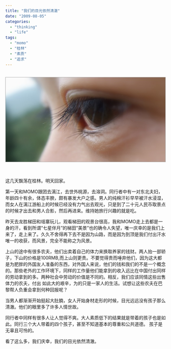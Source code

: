 ```yaml
---
title: "我们的目光依然清澈"
date: "2009-08-05"
categories: 
  - "thinking"
  - "life"
tags: 
  - "momo"
  - "桂林"
  - "素质"
  - "追求"
---
```


 [](http://blog.natt.cc/wp-content/uploads/2009/08/DSCF9304.jpg)[![DSCF9304](images/DSCF9304_thumb1.jpg "DSCF9304")](http://blog.natt.cc/wp-content/uploads/2009/08/DSCF93041.jpg)

 

这几天飘荡在桂林。明天回家。

第一天和MOMO跟团去漓江，去世外桃源，去溶洞。同行者中有一对东北夫妇，年龄四十有余，体态丰腴，颇有暴发大户之感。男人的纯棉汗衫早早被汗水浸湿，而女人在漓江游船上的时候已经没有力气出去观光，只是到了二十元人民币取景点的时候才出去和男人合影，然后再进来。维持她旅行兴趣的就是吃。

昨天去龙胜梯田和瑶寨玩儿，观看梯田的观景台很高，我和MOMO走上去都是一身的汗，看到所谓“七星伴月”的梯田“美景”也的确令人失望，唯一庆幸的是我们上来了，走上来了。久久不舍得再下去不是因为山路，而是因为到顶是我们付出汗水唯一的收获，而风景，完全不能称之为风景。

上山的途中有很多农夫，他们出卖着自己的体力来换取养家的钱财。两人抬一部轿子，下山的价格是100RMB,而上山则更贵。不要觉得贵而唾弃他们，因为这大都是为肥胖的外国友人准备的东西，对外国人来说，他们的钱和我们的不是一个概念的。那些老外的工作环境下，同样的工作量他们能拿到的收入远比在中国付出同样的劳动拿到的多。两种社会中劳动的价值是不同的。相反，我们应该同情这些出售体力的农夫，付出 如此大的艰辛，为的只是一家人的生活。试想让这些农夫在巴黎帮人负重会拿到何种回报呢？

当男人都渐渐开始挺起大肚腩，女人开始身材走形的时候，目光远远没有孩子那么清澈。他们的眼里多了许多人情世故。

同行者中同样有很多人让人觉得不爽。大人素质低下的结果就是带着的孩子也是如此。同行三个大人带着的四个孩子，甚至不知道基本的尊重和公共道德。 孩子是无辜且可怜的。

看了这么多，我们庆幸，我们的目光依然清澈。
